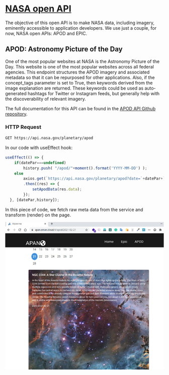 # [NASA open API](https://api.nasa.gov/)

The objective of this open API is to make NASA data, including imagery, eminently accessible to application developers.
We use just a couple, for now, NASA open APIs: APOD and EPIC.

## APOD: Astronomy Picture of the Day

  One of the most popular websites at NASA is the Astronomy Picture of the Day. This website is one of the most popular websites across all federal agencies. This endpoint structures the APOD imagery and associated metadata so that it can be repurposed for other applications. Also, if the concept_tags parameter is set to True, then keywords derived from the image explanation are returned. These keywords could be used as auto-generated hashtags for Twitter or Instagram feeds, but generally help with the discoverability of relevant imagery.

  The full documentation for this API can be found in the [APOD API Github repository](https://github.com/nasa/apod-api).

### HTTP Request

```sh
GET https://api.nasa.gov/planetary/apod
```

In our code with useEffect hook:

```jsx
useEffect(() => {
    if(datePar===undefined)
        history.push( "/apod/"+moment().format('YYYY-MM-DD') );
    else        
        axios.get(`https://api.nasa.gov/planetary/apod?date=`+datePar+`&api_key=zLcj2YQqAcjw4XMvcJPgZUtlbReqV1MonlwC8iqG`)
        .then((res) => {
            setApodData(res.data);
        });
  }, [datePar,history]);
```

In this piece of code, we fetch raw meta data from the service and transform (render) on the page.

![APOD screen](screens/apod.jpg)
